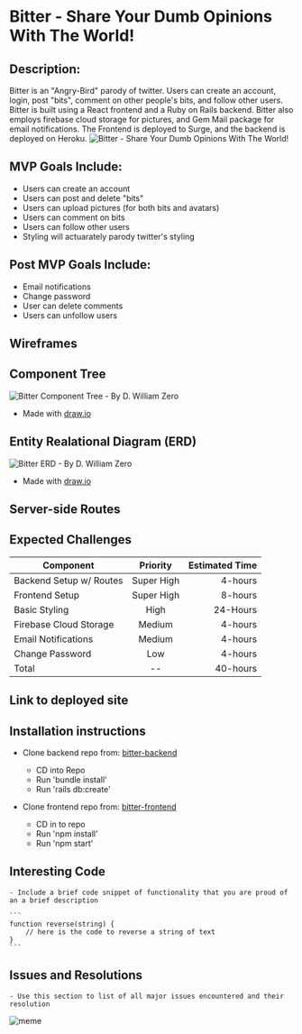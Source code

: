 # Bitter - Share Your Dumb Opinions With The World!

## Description:
Bitter is an "Angry-Bird" parody of twitter.  Users can create an account, login, post "bits", comment on other people's bits, and follow other users. Bitter is built using a React frontend and a Ruby on Rails backend.  Bitter also employs firebase cloud storage for pictures, and Gem Mail package for email notifications.  The Frontend is deployed to Surge, and the backend is deployed on Heroku.
![Bitter - Share Your Dumb Opinions With The World!](https://dwilliamzero.com/zero-cloud/bitter-logo.png "Bitter - Share Your Dumb Opinions With The World!")

## MVP Goals Include:
 - Users can create an account
 - Users can post and delete "bits"
 - Users can upload pictures (for both bits and avatars)
 - Users can comment on bits
 - Users can follow other users
 - Styling will actuarately parody twitter's styling
 
 ## Post MVP Goals Include:
 - Email notifications
 - Change password
 - User can delete comments
 - Users can unfollow users
 
 ## Wireframes
 
 ## Component Tree
 ![Bitter Component Tree - By D. William Zero](https://dwilliamzero.com/zero-cloud/bitter-component-tree.png "Bitter Component Tree - By D. William Zero")
 - Made with [draw.io](https://www.draw.io/) 
 
 ## Entity Realational Diagram (ERD)
 ![Bitter ERD - By D. William Zero](https://dwilliamzero.com/zero-cloud/bitter-erd3.png "Bitter ERD - By D. William Zero")
 - Made with [draw.io](https://www.draw.io/)

 ## Server-side Routes
 
 ## Expected Challenges

| Component        | Priority  | Estimated Time |
| ----------------------- | :--------: |  -----------: |
| Backend Setup w/ Routes | Super High | 4-hours|
| Frontend Setup | Super High | 8-hours|
| Basic Styling | High | 24-Hours|
| Firebase Cloud Storage | Medium | 4-hours|
| Email Notifications | Medium | 4-hours|
| Change Password | Low | 4-hours|
| Total |  --  | 40-hours|

## Link to deployed site

## Installation instructions
- Clone backend repo from:  [bitter-backend](https://www.lucidchart.com/)
   - CD into Repo
   - Run 'bundle install'
   - Run 'rails db:create'
   
- Clone frontend repo from:  [bitter-frontend](https://www.lucidchart.com/)
   - CD in to repo
   - Run 'npm install'
   - Run 'npm start'

 ## Interesting Code 
	- Include a brief code snippet of functionality that you are proud of an a brief description  

	```
	function reverse(string) {
		// here is the code to reverse a string of text
	}
	```
  
 ## Issues and Resolutions
	- Use this section to list of all major issues encountered and their resolution

  ![meme](https://media.giphy.com/media/10ONuT5STdCiRy/giphy.gif)
